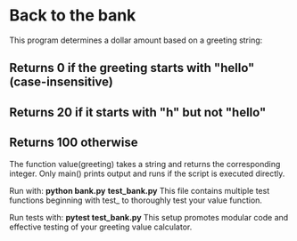 # Back to the bank

This program determines a dollar amount based on a greeting string:

## Returns 0 if the greeting starts with "hello" (case-insensitive)

## Returns 20 if it starts with "h" but not "hello"

## Returns 100 otherwise

The function value(greeting) takes a string and returns the corresponding integer.
Only main() prints output and runs if the script is executed directly.

Run with:
**python bank.py**
**test_bank.py**
This file contains multiple test functions beginning with test_ to thoroughly test your value function.

Run tests with:
**pytest test_bank.py**
This setup promotes modular code and effective testing of your greeting value calculator.